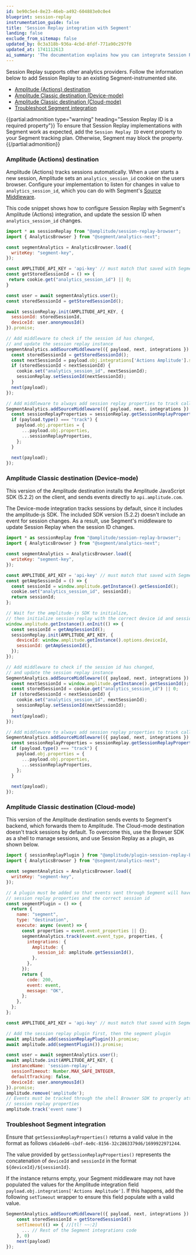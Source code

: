 ```yaml
---
id: be90c5e4-8e23-46eb-a492-604883e0c0e4
blueprint: session-replay
instrumentation_guide: false
title: 'Session Replay integration with Segment'
landing: false
exclude_from_sitemap: false
updated_by: 0c3a318b-936a-4cbd-8fdf-771a90c297f0
updated_at: 1741112613
ai_summary: 'The documentation explains how you can integrate Session Replay with Amplitude on a Segment-instrumented site. It provides instructions for setting up Session Replay with Amplitude (Actions), Amplitude Classic in Device-mode, and Amplitude Classic in Cloud-mode. It also includes troubleshooting tips for the Segment integration. By following these steps, you can enhance your analytics tracking and improve user session monitoring on your website.'
---
```

Session Replay supports other analytics providers. Follow the information below to add Session Replay to an existing Segment-instrumented site.

- [Amplitude (Actions) destination](#amplitude-actions-destination)
- [Amplitude Classic destination (Device-mode)](#amplitude-classic-destination-device-mode)
- [Amplitude Classic destination (Cloud-mode)](#amplitude-classic-destination-cloud-mode)
- [Troubleshoot Segment integration](#troubleshoot-segment-integration)

{{partial:admonition type="warning" heading="Session Replay ID is a required property"}}
To ensure that Session Replay implementations with Segment work as expected, add the `Session Replay ID` event property to your Segment tracking plan. Otherwise, Segment may block the property.
{{/partial:admonition}}

### Amplitude (Actions) destination

Amplitude (Actions) tracks sessions automatically. When a user starts a new session, Amplitude sets an `analytics_session_id` cookie on the users browser. Configure your implementation to listen for changes in value to `analytics_session_id`, which you can do with Segment's [Source Middleware](https://segment.com/docs/connections/sources/catalog/libraries/website/javascript/middleware/).

This code snippet shows how to configure Session Replay with Segment's Amplitude (Actions) integration, and update the session ID when `analytics_session_id` changes.

```javascript
import * as sessionReplay from "@amplitude/session-replay-browser";
import { AnalyticsBrowser } from "@segment/analytics-next";

const segmentAnalytics = AnalyticsBrowser.load({
  writeKey: "segment-key",
});

const AMPLITUDE_API_KEY = 'api-key' // must match that saved with Segment
const getStoredSessionId = () => {
 return cookie.get("analytics_session_id") || 0;
}

const user = await segmentAnalytics.user();
const storedSessionId = getStoredSessionId();

await sessionReplay.init(AMPLITUDE_API_KEY, { 
  sessionId: storedSessionId,
  deviceId: user.anonymousId()
}).promise;

// Add middleware to check if the session id has changed, 
// and update the session replay instance
segmentAnalytics.addSourceMiddleware(({ payload, next, integrations }) => {
  const storedSessionId = getStoredSessionId();
  const nextSessionId = payload.obj.integrations['Actions Amplitude'].session_id || 0
  if (storedSessionId < nextSessionId) {
    cookie.set("analytics_session_id", nextSessionId);
    sessionReplay.setSessionId(nextSessionId);
  }
  next(payload);
});

// Add middleware to always add session replay properties to track calls
SegmentAnalytics.addSourceMiddleware(({ payload, next, integrations }) => {
  const sessionReplayProperties = sessionReplay.getSessionReplayProperties();
  if (payload.type() === "track") {
    payload.obj.properties = {
      ...payload.obj.properties,
      ...sessionReplayProperties,
    };
  }
  
  next(payload);
});
```
### Amplitude Classic destination (Device-mode)

This version of the Amplitude destination installs the Amplitude JavaScript SDK (5.2.2) on the client, and sends events directly to `api.amplitude.com`.

The Device-mode integration tracks sessions by default, since it includes the amplitude-js SDK. The included SDK version (5.2.2) doesn't include an event for session changes. As a result, use Segment's middleware to update Session Replay when the session ID changes.

```javascript
import * as sessionReplay from "@amplitude/session-replay-browser";
import { AnalyticsBrowser } from "@segment/analytics-next";

const segmentAnalytics = AnalyticsBrowser.load({
  writeKey: "segment-key",
});

const AMPLITUDE_API_KEY = 'api-key' // must match that saved with Segment
const getAmpSessionId = () => {
  const sessionId = window.amplitude.getInstance().getSessionId();
  cookie.set("analytics_session_id", sessionId);
  return sessionId;
};

// Wait for the amplitude-js SDK to initialize,
// then initialize session replay with the correct device id and session id
window.amplitude.getInstance().onInit(() => {
  const sessionId = getAmpSessionId();
  sessionReplay.init(AMPLITUDE_API_KEY, {
    deviceId: window.amplitude.getInstance().options.deviceId,
    sessionId: getAmpSessionId(),
  });
});

// Add middleware to check if the session id has changed, 
// and update the session replay instance
SegmentAnalytics.addSourceMiddleware(({ payload, next, integrations }) => {
  const nextSessionId = window.amplitude.getInstance().getSessionId();
  const storedSessionId = cookie.get("analytics_session_id") || 0;
  if (storedSessionId < nextSessionId) {
    cookie.set("analytics_session_id", nextSessionId);
    sessionReplay.setSessionId(nextSessionId);
  }
  next(payload);
});

// Add middleware to always add session replay properties to track calls
SegmentAnalytics.addSourceMiddleware(({ payload, next, integrations }) => {
  const sessionReplayProperties = sessionReplay.getSessionReplayProperties();
  if (payload.type() === "track") {
    payload.obj.properties = {
      ...payload.obj.properties,
      ...sessionReplayProperties,
    };
  }
  
  next(payload);
});
```

### Amplitude Classic destination (Cloud-mode)

This version of the Amplitude destination sends events to Segment's backend, which forwards them to Amplitude. The Cloud-mode destination doesn't track sessions by default. To overcome this, use the Browser SDK as a shell to manage sessions, and use Session Replay as a plugin, as shown below.

```javascript
import { sessionReplayPlugin } from "@amplitude/plugin-session-replay-browser";
import { AnalyticsBrowser } from "@segment/analytics-next";

const segmentAnalytics = AnalyticsBrowser.load({
  writeKey: "segment-key",
});

// A plugin must be added so that events sent through Segment will have
// session replay properties and the correct session id
const segmentPlugin = () => {
  return {
    name: "segment",
    type: "destination",
    execute: async (event) => {
      const properties = event.event_properties || {};
      segmentAnalytics.track(event.event_type, properties, {
        integrations: {
          Amplitude: {
            session_id: amplitude.getSessionId(),
          },
        },
      });
      return {
        code: 200,
        event: event,
        message: "OK",
      };
    },
  };
}; 

const AMPLITUDE_API_KEY = 'api-key' // must match that saved with Segment

// Add the session replay plugin first, then the segment plugin
await amplitude.add(sessionReplayPlugin()).promise;
await amplitude.add(segmentPlugin()).promise;

const user = await segmentAnalytics.user();
await amplitude.init(AMPLITUDE_API_KEY, { 
  instanceName: 'session-replay',
  sessionTimeout: Number.MAX_SAFE_INTEGER,
  defaultTracking: false,
  deviceId: user.anonymousId()
}).promise;
amplitude.remove('amplitude');
// Events must be tracked through the shell Browser SDK to properly attach
// session replay properties
amplitude.track('event name')
```

### Troubleshoot Segment integration

Ensure that `getSessionReplayProperties()` returns a valid value in the format as follows `cb6ade06-cbdf-4e0c-8156-32c2863379d6/1699922971244`. 

The value provided by `getSessionReplayProperties()` represents the concatenation of `deviceId` and `sessionId` in the format `${deviceId}/${sessionId}`. 

If the instance returns empty, your Segment middleware may not have populated the values for the Amplitude integration field `payload.obj.integrations['Actions Amplitude']`. If this happens, add the following `setTimeout` wrapper to ensure this field populate with a valid value.

```js
SegmentAnalytics.addSourceMiddleware(({ payload, next, integrations }) => {
    const storedSessionId = getStoredSessionId()
    setTimeout(() => { //[tl! ~~:2]
      ... // Rest of the Segment integrations code
    }, 0) 
    next(payload)
});
```

